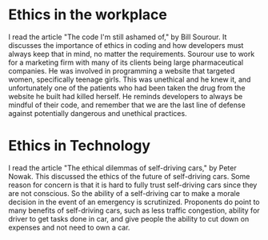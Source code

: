 # Ethics in the workplace

I read the article "The code I'm still ashamed of," by Bill Sourour. It discusses the importance of ethics in coding and how developers must always keep that in mind, no matter the requirements. Sourour use to work for a marketing firm with many of its clients being large pharmaceutical companies. He was involved in programming a website that targeted women, specifically teenage girls. This was unethical and he knew it, and unfortunately one of the patients who had been taken the drug from the website he built had killed herself. He reminds developers to always be mindful of their code, and remember that we are the last line of defense against potentially dangerous and unethical practices.

# Ethics in Technology

I read the article "The ethical dilemmas of self-driving cars," by Peter Nowak. This discussed the ethics of the future of self-driving cars. Some reason for concern is that it is hard to fully trust self-driving cars since they are not conscious. So the ability of a self-driving car to make a morale decision in the event of an emergency is scrutinized. Proponents do point to many benefits of self-driving cars, such as less traffic congestion, ability for driver to get tasks done in car, and give people the ability to cut down on expenses and not need to own a car.
